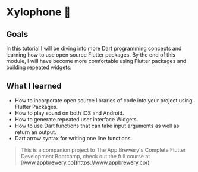 # Xylophone 🎹

## Goals

In this tutorial I will be diving into more Dart programming concepts and learning how to use open source Flutter packages. By the end of this module, I will have become more comfortable using Flutter packages and building repeated widgets.

## What I learned

- How to incorporate open source libraries of code into your project using Flutter Packages.
- How to play sound on both iOS and Android.
- How to generate repeated user interface Widgets.
- How to use Dart functions that can take input arguments as well as return an output.
- Dart arrow syntax for writing one line functions.

>This is a companion project to The App Brewery's Complete Flutter Development Bootcamp, check out the full course at [www.appbrewery.co](https://www.appbrewery.co/)

